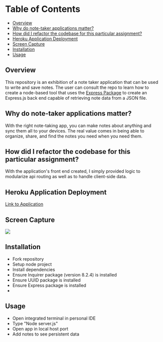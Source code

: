 # Table of Contents

  - [Overview](#overview)
  - [Why do note-taker applications matter?](#why-do-note-taker-applications-matter)
  - [How did I refactor the codebase for this particular assignment?](#how-did-i-refactor-the-codebase-for-this-particular-assignment)
  - [Heroku Application Deployment](#heroku-application-deployment)
  - [Screen Capture](#screen-capture)
  - [Installation](#installation)
  - [Usage](#usage)
  
## Overview
This repository is an exhibition of a note taker application that can be used to write and save notes. The user can consult the repo to learn how to create a node-based tool that uses the <a href="https://www.npmjs.com/package/express" target="_blank">Express Package</a> to create an Express.js back end capable of retrieving note data from a JSON file. 

## Why do note-taker applications matter?
With the right note-taking app, you can make notes about anything and sync them all to your devices. The real value comes in being able to organize, share, and find the notes you need when you need them.

## How did I refactor the codebase for this particular assignment?
With the application's front end created, I simply provided logic to modularize api routing as well as to handle client-side data. 

## Heroku Application Deployment
[Link to Application](https://notes-takerr.herokuapp.com/)

## Screen Capture
![](https://user-images.githubusercontent.com/81927296/197658632-4dc0afa0-ff74-4d75-95dd-6c32d4ad2a8b.gif)

## Installation

  - Fork repository
  - Setup node project
  - Install dependencies
  - Ensure Inquirer package (version 8.2.4) is installed
  - Ensure UUID package is installed
  - Ensure Express package is installed
  - 
## Usage

  - Open integrated terminal in personal IDE
  - Type "Node server.js"
  - Open app in local host port
  - Add notes to see persistent data

